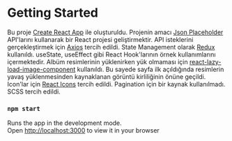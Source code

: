 # Getting Started

Bu proje [Create React App](https://github.com/facebook/create-react-app) ile oluşturuldu.
Projenin amacı [Json Placeholder](https://jsonplaceholder.typicode.com/) API'larını kullanarak bir React projesi geliştirmektir.
API isteklerini gerçekleştirmek için [Axios](https://github.com/axios/axios) tercih edildi.
State Management olarak [Redux](https://redux.js.org/) kullanıldı.
useState, useEffect gibi React Hook'larının örnek kullanımlarını içermektedir.
Albüm resimlerinin yüklenirken yük olmaması için [react-lazy-load-image-component](https://github.com/Aljullu/react-lazy-load-image-component) kullanıldı. Bu sayede sayfa ilk açıldığında resimlerin yavaş yüklenmesinden kaynaklanan görüntü kirliliğinin önüne geçildi.
Icon'lar için [React Icons](https://react-icons.github.io/react-icons/) tercih edildi.
Pagination için bir kaynak kullanılmadı. 
SCSS tercih edildi.


### `npm start`

Runs the app in the development mode.\
Open [http://localhost:3000](http://localhost:3000) to view it in your browser
